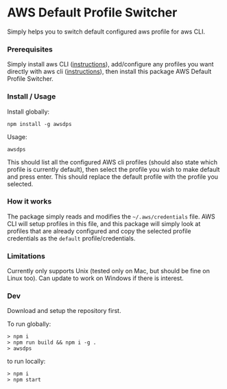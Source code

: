 # AWS Default Profile Switcher

Simply helps you to switch default configured aws profile for aws CLI. 

### Prerequisites
Simply install aws CLI ([instructions](https://docs.aws.amazon.com/cli/latest/userguide/getting-started-install.html)), add/configure any profiles you want directly with aws cli ([instructions](https://docs.aws.amazon.com/cli/v1/userguide/cli-configure-files.html)), then install this package AWS Default Profile Switcher.

### Install / Usage

Install globally:
```shell
npm install -g awsdps
```

Usage:
```shell
awsdps
```
This should list all the configured AWS cli profiles (should also state which profile is currently default), then select the profile you wish to make default and press enter. This should replace the default profile with the profile you selected.


### How it works
The package simply reads and modifies the `~/.aws/credentials` file. AWS CLI will setup profiles in this file, and this package will simply look at profiles that are already configured and copy the selected profile credentials as the `default` profile/credentials.

### Limitations
Currently only supports Unix (tested only on Mac, but should be fine on Linux too). Can update to work on Windows if there is interest.

### Dev
Download and setup the repository first.

To run globally:
```shell
> npm i
> npm run build && npm i -g .
> awsdps
```

to run locally:
```shell
> npm i
> npm start
```